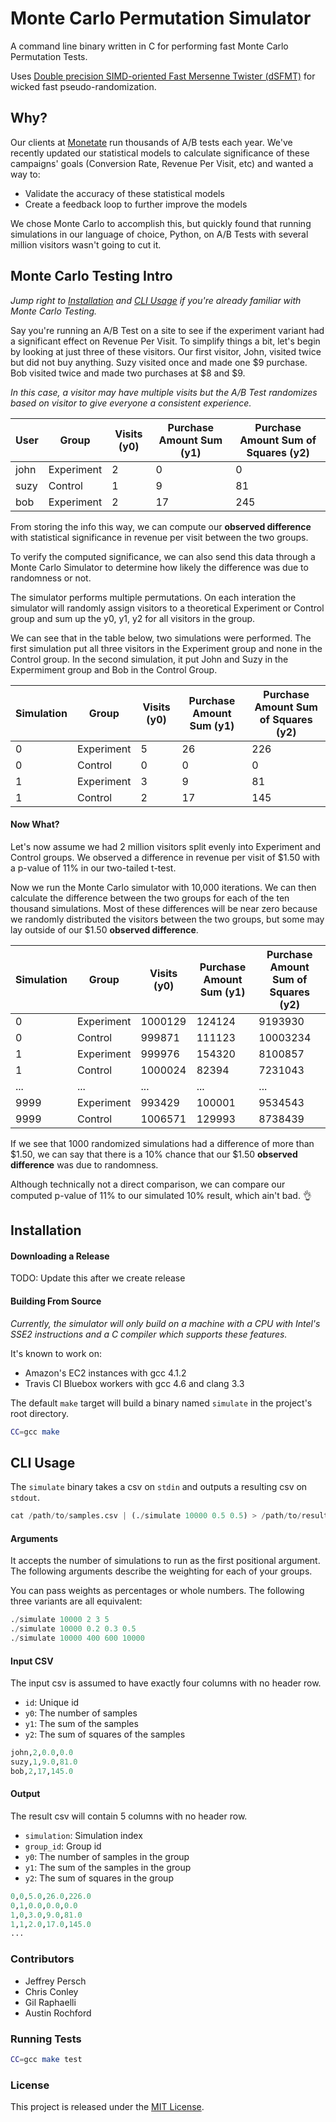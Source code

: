 # Monte Carlo Permutation Simulator

A command line binary written in C for performing fast Monte Carlo Permutation Tests.

Uses [Double precision SIMD-oriented Fast Mersenne Twister
(dSFMT)](http://www.math.sci.hiroshima-u.ac.jp/~m-mat/MT/SFMT/) for wicked fast pseudo-randomization.

## Why?

Our clients at [Monetate](http://monetate.com) run thousands of A/B tests each year. We've recently updated our
statistical models to calculate significance of these campaigns' goals (Conversion Rate, Revenue Per Visit, etc) and wanted
a way to:

* Validate the accuracy of these statistical models
* Create a feedback loop to further improve the models

We chose Monte Carlo to accomplish this, but quickly found that running simulations in our language of choice, Python, on A/B Tests with several million
visitors wasn't going to cut it.

## Monte Carlo Testing Intro

*Jump right to [Installation](#installation) and [CLI Usage](#cli-usage) if you're already familiar with Monte Carlo Testing.*

Say you're running an A/B Test on a site to see if the experiment variant had a significant effect on Revenue Per Visit. 
To simplify things a bit, let's begin by looking at just three of these visitors.
Our first visitor, John, visited twice but did not buy anything. Suzy visited once and made one $9 purchase. Bob visited
twice and made two purchases at $8 and $9.

*In this case, a visitor may have multiple visits but the A/B Test randomizes based on visitor to give everyone a
consistent experience.*

| User   | Group      | Visits (y0) | Purchase Amount Sum (y1) | Purchase Amount Sum of Squares (y2) |
| ------ | -------    | -------     | --------------------     | ------------------------------      |
| john   | Experiment | 2           | 0                        | 0                                   |
| suzy   | Control    | 1           | 9                        | 81                                  |
| bob    | Experiment | 2           | 17                       | 245                                 |

From storing the info this way, we can compute our **observed difference** with statistical significance in revenue per visit between the two groups.

To verify the computed significance, we can also send this data through a Monte Carlo Simulator to determine how likely
the difference was due to randomness or not.

The simulator performs multiple permutations. On each interation the simulator will randomly assign visitors to a
theoretical Experiment or Control group and sum up the y0, y1, y2 for all visitors in the group.

We can see that in the table below, two simulations were performed. The first simulation put all three
visitors in the Experiment group and none in the Control group. In the second simulation,
it put John and Suzy in the Expermiment group and Bob in the Control Group.

| Simulation | Group      | Visits (y0) | Purchase Amount Sum (y1) | Purchase Amount Sum of Squares (y2) |
| ---------- | ---------- | ----------- | ------------------------ | ----------------------------------- |
| 0          | Experiment | 5           | 26                       | 226                                 |
| 0          | Control    | 0           | 0                        | 0                                   |
| 1          | Experiment | 3           | 9                        | 81                                  |
| 1          | Control    | 2           | 17                       | 145                                 |

#### Now What?

Let's now assume we had 2 million visitors split evenly into Experiment and Control groups. We observed a difference in
revenue per visit of $1.50 with a p-value of 11% in our two-tailed t-test.

Now we run the Monte Carlo simulator with 10,000 iterations. We can then calculate the difference
between the two groups for each of the ten thousand simulations. Most of these differences will be near zero because we randomly distributed the visitors
between the two groups, but some may lay outside of our $1.50 **observed difference**.

| Simulation | Group      | Visits (y0) | Purchase Amount Sum (y1) | Purchase Amount Sum of Squares (y2) |
| ---------- | ---------- | ----------- | ------------------------ | ----------------------------------- |
| 0          | Experiment | 1000129     | 124124                   | 9193930                             |
| 0          | Control    | 999871      | 111123                   | 10003234                            |
| 1          | Experiment | 999976      | 154320                   | 8100857                             |
| 1          | Control    | 1000024     | 82394                    | 7231043                             |
| ...        | ...        | ...         | ...                      | ...                                 |
| 9999       | Experiment | 993429      | 100001                   | 9534543                             |
| 9999       | Control    | 1006571     | 129993                   | 8738439                             |

If we see that 1000 randomized simulations had a difference of more than $1.50, we can say that there is a 10% chance that our
$1.50 **observed difference** was due to randomness.

Although technically not a direct comparison, we can compare our computed p-value of 11% to our simulated 10% result,
which ain't bad. :ok_hand:

## Installation

#### Downloading a Release

TODO: Update this after we create release

#### Building From Source

*Currently, the simulator will only build on a machine with a CPU with Intel's SSE2 instructions and a C compiler which
supports these features.*

It's known to work on:

* Amazon's EC2 instances with gcc 4.1.2
* Travis CI Bluebox workers with gcc 4.6 and clang 3.3

The default `make` target will build a binary named `simulate` in the project's root directory.

``` sh
CC=gcc make
```

## CLI Usage

The `simulate` binary takes a csv on `stdin` and outputs a resulting csv on `stdout`.

``` python
cat /path/to/samples.csv | (./simulate 10000 0.5 0.5) > /path/to/results.csv
```

#### Arguments

It accepts the number of simulations to run as the first positional argument. The following arguments describe the
weighting for each of your groups. 

You can pass weights as percentages or whole numbers. The following three variants are all equivalent:

``` python
./simulate 10000 2 3 5
./simulate 10000 0.2 0.3 0.5
./simulate 10000 400 600 10000
```

#### Input CSV

The input csv is assumed to have exactly four columns with no header row.

* `id`: Unique id
* `y0`: The number of samples 
* `y1`: The sum of the samples
* `y2`: The sum of squares of the samples

``` python
john,2,0.0,0.0
suzy,1,9.0,81.0
bob,2,17,145.0
```

#### Output

The result csv will contain 5 columns with no header row.

* `simulation`: Simulation index
* `group_id`: Group id
* `y0`: The number of samples in the group
* `y1`: The sum of the samples in the group
* `y2`: The sum of squares in the group

``` python
0,0,5.0,26.0,226.0
0,1,0.0,0.0,0.0
1,0,3.0,9.0,81.0
1,1,2.0,17.0,145.0
...
```

### Contributors

* Jeffrey Persch
* Chris Conley
* Gil Raphaelli
* Austin Rochford

### Running Tests

``` sh
CC=gcc make test
```

### License

This project is released under the [MIT License](http://www.opensource.org/licenses/MIT).
